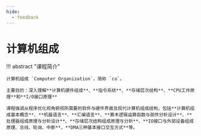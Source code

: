 ```yaml
---
hide: 
  - feedback
---
```


# 计算机组成

!!! abstract "课程简介"

    计算机组成 `Computer Organization`，简称 `co`。
    
    主要目的：深入理解**计算机硬件组成**、**指令系统**、**存储层次结构**、**CPU工作原理**和**I/O接口原理**
    
    课程强调从程序优化视角俯视所需要的软件与硬件界面及现代计算机组成结构，包括**计算机组成基本概念**、**机器语言**、**汇编语言**、**算术逻辑运算函数与部件分析设计**、**处理器组成原理与分析设计**、**存储层次结构组成原理与分析**、**IO接口与外部设备组成原理、总线、轮询、中断**，**DMA三种基本接口交互方式**等。